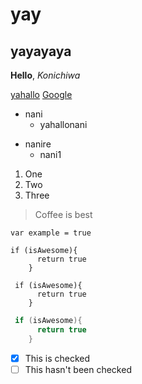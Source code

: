 # yay
## yayayaya

**Hello**, *Konichiwa*

[yahallo](https://octodex.github.com/images/yaktocat.png)
[Google](http://google.com)

* nani
  * yahallonani
- nanire
  - nani1

1. One
2. Two
3. Three

> Coffee is best

`var example = true`
    
    if (isAwesome){
          return true
        }

```
 if (isAwesome){
      return true
    }
```

```C++
 if (isAwesome){
      return true
    }
```

- [X] This is checked 
- [ ] This hasn't been checked
